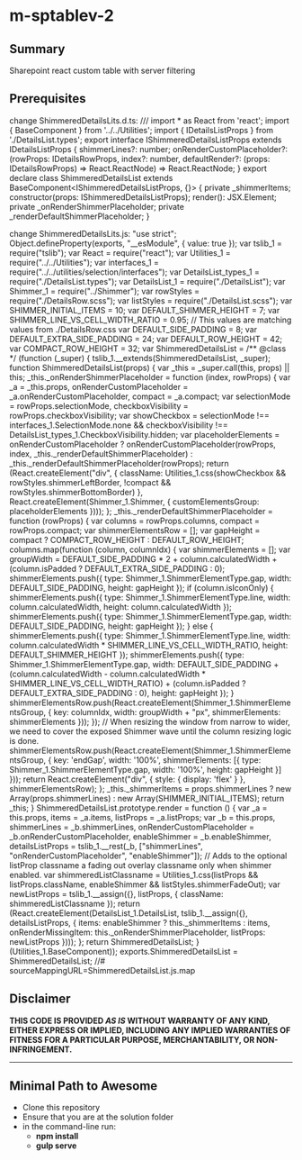 # m-sptablev-2

## Summary

Sharepoint react custom table with server filtering

## Prerequisites

change ShimmeredDetailsLits.d.ts:
/// <reference types="react" />
import * as React from 'react';
import { BaseComponent } from '../../Utilities';
import { IDetailsListProps } from './DetailsList.types';
export interface IShimmeredDetailsListProps extends IDetailsListProps {
    shimmerLines?: number;
    onRenderCustomPlaceholder?: (rowProps: IDetailsRowProps, index?: number, defaultRender?: (props: IDetailsRowProps) => React.ReactNode) => React.ReactNode;
}
export declare class ShimmeredDetailsList extends BaseComponent<IShimmeredDetailsListProps, {}> {
    private _shimmerItems;
    constructor(props: IShimmeredDetailsListProps);
    render(): JSX.Element;
    private _onRenderShimmerPlaceholder;
    private _renderDefaultShimmerPlaceholder;
}

change ShimmeredDetailsLits.js:
"use strict";
Object.defineProperty(exports, "__esModule", { value: true });
var tslib_1 = require("tslib");
var React = require("react");
var Utilities_1 = require("../../Utilities");
var interfaces_1 = require("../../utilities/selection/interfaces");
var DetailsList_types_1 = require("./DetailsList.types");
var DetailsList_1 = require("./DetailsList");
var Shimmer_1 = require("../Shimmer");
var rowStyles = require("./DetailsRow.scss");
var listStyles = require("./DetailsList.scss");
var SHIMMER_INITIAL_ITEMS = 10;
var DEFAULT_SHIMMER_HEIGHT = 7;
var SHIMMER_LINE_VS_CELL_WIDTH_RATIO = 0.95;
// This values are matching values from ./DetailsRow.css
var DEFAULT_SIDE_PADDING = 8;
var DEFAULT_EXTRA_SIDE_PADDING = 24;
var DEFAULT_ROW_HEIGHT = 42;
var COMPACT_ROW_HEIGHT = 32;
var ShimmeredDetailsList = /** @class */ (function (_super) {
    tslib_1.__extends(ShimmeredDetailsList, _super);
    function ShimmeredDetailsList(props) {
        var _this = _super.call(this, props) || this;
        _this._onRenderShimmerPlaceholder = function (index, rowProps) {
            var _a = _this.props, onRenderCustomPlaceholder = _a.onRenderCustomPlaceholder, compact = _a.compact;
            var selectionMode = rowProps.selectionMode, checkboxVisibility = rowProps.checkboxVisibility;
            var showCheckbox = selectionMode !== interfaces_1.SelectionMode.none && checkboxVisibility !== DetailsList_types_1.CheckboxVisibility.hidden;
            var placeholderElements = onRenderCustomPlaceholder
                ? onRenderCustomPlaceholder(rowProps, index, _this._renderDefaultShimmerPlaceholder)
                : _this._renderDefaultShimmerPlaceholder(rowProps);
            return (React.createElement("div", { className: Utilities_1.css(showCheckbox && rowStyles.shimmerLeftBorder, !compact && rowStyles.shimmerBottomBorder) },
                React.createElement(Shimmer_1.Shimmer, { customElementsGroup: placeholderElements })));
        };
        _this._renderDefaultShimmerPlaceholder = function (rowProps) {
            var columns = rowProps.columns, compact = rowProps.compact;
            var shimmerElementsRow = [];
            var gapHeight = compact ? COMPACT_ROW_HEIGHT : DEFAULT_ROW_HEIGHT;
            columns.map(function (column, columnIdx) {
                var shimmerElements = [];
                var groupWidth = DEFAULT_SIDE_PADDING * 2 +
                    column.calculatedWidth +
                    (column.isPadded ? DEFAULT_EXTRA_SIDE_PADDING : 0);
                shimmerElements.push({
                    type: Shimmer_1.ShimmerElementType.gap,
                    width: DEFAULT_SIDE_PADDING,
                    height: gapHeight
                });
                if (column.isIconOnly) {
                    shimmerElements.push({
                        type: Shimmer_1.ShimmerElementType.line,
                        width: column.calculatedWidth,
                        height: column.calculatedWidth
                    });
                    shimmerElements.push({
                        type: Shimmer_1.ShimmerElementType.gap,
                        width: DEFAULT_SIDE_PADDING,
                        height: gapHeight
                    });
                }
                else {
                    shimmerElements.push({
                        type: Shimmer_1.ShimmerElementType.line,
                        width: column.calculatedWidth * SHIMMER_LINE_VS_CELL_WIDTH_RATIO,
                        height: DEFAULT_SHIMMER_HEIGHT
                    });
                    shimmerElements.push({
                        type: Shimmer_1.ShimmerElementType.gap,
                        width: DEFAULT_SIDE_PADDING +
                            (column.calculatedWidth - column.calculatedWidth * SHIMMER_LINE_VS_CELL_WIDTH_RATIO) +
                            (column.isPadded ? DEFAULT_EXTRA_SIDE_PADDING : 0),
                        height: gapHeight
                    });
                }
                shimmerElementsRow.push(React.createElement(Shimmer_1.ShimmerElementsGroup, { key: columnIdx, width: groupWidth + "px", shimmerElements: shimmerElements }));
            });
            // When resizing the window from narrow to wider, we need to cover the exposed Shimmer wave until the column resizing logic is done.
            shimmerElementsRow.push(React.createElement(Shimmer_1.ShimmerElementsGroup, { key: 'endGap', width: '100%', shimmerElements: [{ type: Shimmer_1.ShimmerElementType.gap, width: '100%', height: gapHeight }] }));
            return React.createElement("div", { style: { display: 'flex' } }, shimmerElementsRow);
        };
        _this._shimmerItems = props.shimmerLines ? new Array(props.shimmerLines) : new Array(SHIMMER_INITIAL_ITEMS);
        return _this;
    }
    ShimmeredDetailsList.prototype.render = function () {
        var _a = this.props, items = _a.items, listProps = _a.listProps;
        var _b = this.props, shimmerLines = _b.shimmerLines, onRenderCustomPlaceholder = _b.onRenderCustomPlaceholder, enableShimmer = _b.enableShimmer, detailsListProps = tslib_1.__rest(_b, ["shimmerLines", "onRenderCustomPlaceholder", "enableShimmer"]);
        // Adds to the optional listProp classname a fading out overlay classname only when shimmer enabled.
        var shimmeredListClassname = Utilities_1.css(listProps && listProps.className, enableShimmer && listStyles.shimmerFadeOut);
        var newListProps = tslib_1.__assign({}, listProps, { className: shimmeredListClassname });
        return (React.createElement(DetailsList_1.DetailsList, tslib_1.__assign({}, detailsListProps, { items: enableShimmer ? this._shimmerItems : items, onRenderMissingItem: this._onRenderShimmerPlaceholder, listProps: newListProps })));
    };
    return ShimmeredDetailsList;
}(Utilities_1.BaseComponent));
exports.ShimmeredDetailsList = ShimmeredDetailsList;
//# sourceMappingURL=ShimmeredDetailsList.js.map

## Disclaimer

**THIS CODE IS PROVIDED *AS IS* WITHOUT WARRANTY OF ANY KIND, EITHER EXPRESS OR IMPLIED, INCLUDING ANY IMPLIED WARRANTIES OF FITNESS FOR A PARTICULAR PURPOSE, MERCHANTABILITY, OR NON-INFRINGEMENT.**

---

## Minimal Path to Awesome

- Clone this repository
- Ensure that you are at the solution folder
- in the command-line run:
  - **npm install**
  - **gulp serve**

